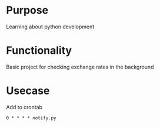# Purpose
Learning about python development

# Functionality
Basic project for checking exchange rates in the background

# Usecase
Add to crontab
```
0 * * * * notify.py
```
